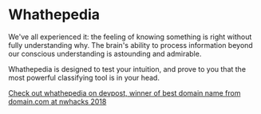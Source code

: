 # Whathepedia

We've all experienced it: the feeling of knowing something is right without fully understanding why. The brain's ability to process information beyond our conscious understanding is astounding and admirable.

Whathepedia is designed to test your intuition, and prove to you that the most powerful classifying tool is in your head.

[Check out whathepedia on devpost, winner of best domain name from domain.com at nwhacks 2018](https://devpost.com/software/whatapedia)
